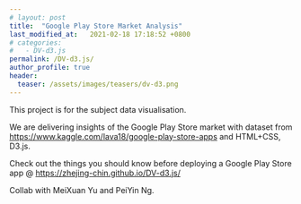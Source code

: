 ```yaml
---
# layout: post
title:  "Google Play Store Market Analysis"
last_modified_at:   2021-02-18 17:18:52 +0800
# categories:  
#   - DV-d3.js
permalink: /DV-d3.js/
author_profile: true
header:
  teaser: /assets/images/teasers/dv-d3.png
---
```

This project is for the subject data visualisation.

We are delivering insights of the Google Play Store market with dataset from https://www.kaggle.com/lava18/google-play-store-apps and HTML+CSS, D3.js.

Check out the things you should know before deploying a Google Play Store app @ https://zhejing-chin.github.io/DV-d3.js/

Collab with MeiXuan Yu and PeiYin Ng.